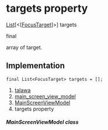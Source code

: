 
<div>

# targets property

</div>


[List](https://api.flutter.dev/flutter/dart-core/List-class.html)[\<[[FocusTarget](../../models_app_tour/FocusTarget-class.html)]\>]
targets


final




array of target.



## Implementation

``` language-dart
final List<FocusTarget> targets = [];
```







1.  [talawa](../../index.html)
2.  [main_screen_view_model](../../view_model_main_screen_view_model/)
3.  [MainScreenViewModel](../../view_model_main_screen_view_model/MainScreenViewModel-class.html)
4.  targets property

##### MainScreenViewModel class







